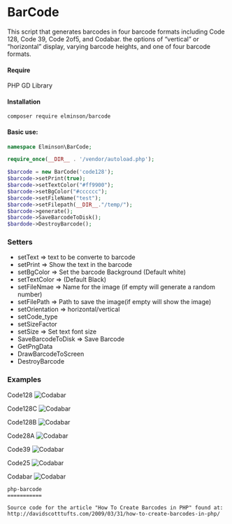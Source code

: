 # BarCode

This script that generates barcodes in four barcode formats including
Code 128, Code 39, Code 2of5, and Codabar. the options of “vertical” or “horizontal” display,
varying barcode heights, and one of four barcode formats. 

#### Require
PHP GD Library

#### Installation

```composer require elminson/barcode```

#### Basic use:
```php
namespace Elminson\BarCode;

require_once(__DIR__ . '/vendor/autoload.php');

$barcode = new BarCode('code128');
$barcode->setPrint(true);
$barcode->setTextColor("#ff9900");
$barcode->setBgColor("#cccccc");
$barcode->setFileName("test");
$barcode->setFilepath(__DIR__."/temp/");
$barcode->generate();
$barcode->SaveBarcodeToDisk();
$bardode->DestroyBarcode();
```
### Setters
* setText => text to be converte to barcode
* setPrint => Show the text in the barcode
* setBgColor => Set the barcode Background (Default white)
* setTextColor => (Default Black)
* setFileNmae => Name for the image (if empty will generate a random number)
* setFilePath => Path to save the image(if empty will show the image) 
* setOrientation  => horizontal/vertical
* setCode_type
* setSizeFactor
* setSize => Set text font size 
* SaveBarcodeToDisk => Save Barcode
* GetPngData
* DrawBarcodeToScreen
* DestroyBarcode



### Examples
Code128
![Codabar](https://github.com/elminson/barcode/blob/master/temp/code128.png)

Code128C
![Codabar](https://github.com/elminson/barcode/blob/master/temp/code128c.png)

Code128B
![Codabar](https://github.com/elminson/barcode/blob/master/temp/code128b.png)

Code28A
![Codabar](https://github.com/elminson/barcode/blob/master/temp/code128a.png)

Code39
![Codabar](https://github.com/elminson/barcode/blob/master/temp/code39.png)

Code25
![Codabar](https://github.com/elminson/barcode/blob/master/temp/code25.png)

Codabar
![Codabar](https://github.com/elminson/barcode/blob/master/temp/codabar.png)


````
php-barcode
===========

Source code for the article "How To Create Barcodes in PHP" found at: 
http://davidscotttufts.com/2009/03/31/how-to-create-barcodes-in-php/

